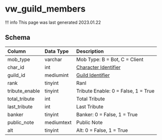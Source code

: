 # vw_guild_members

!!! info
	This page was last generated 2023.01.22

## Schema

| Column | Data Type | Description |
| :--- | :--- | :--- |
| mob_type | varchar | Mob Type: B = Bot, C = Client |
| char_id | int | [Character Identifier](../../schema/characters/character_data.md) |
| guild_id | mediumint | [Guild Identifier](../../schema/guilds/guilds.md) |
| rank | tinyint | Ranl |
| tribute_enable | tinyint | Tribute Enable: 0 = False, 1 = True |
| total_tribute | int | Total Tribute |
| last_tribute | int | Last Tribute |
| banker | tinyint | Banker: 0 = False, 1 = True |
| public_note | mediumtext | Public Note |
| alt | tinyint | Alt: 0 = False, 1 = True |

